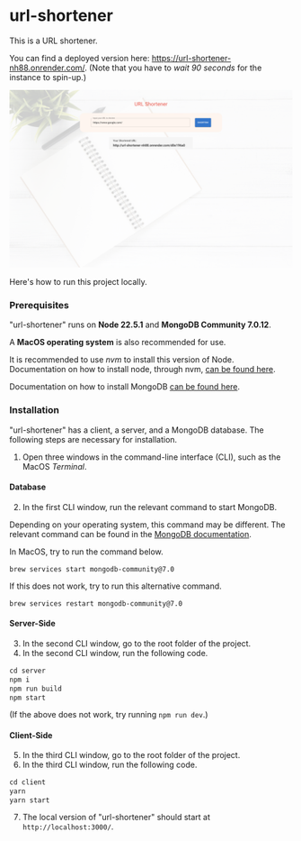 # url-shortener

This is a URL shortener.

You can find a deployed version here: https://url-shortener-nh88.onrender.com/. (Note that you have to _wait 90 seconds_ for the instance to spin-up.)

![snapshot](/client/public/snapshot.png)

Here's how to run this project locally.

### Prerequisites

"url-shortener" runs on **Node 22.5.1** and **MongoDB Community 7.0.12**.

A **MacOS operating system** is also recommended for use.

It is recommended to use _nvm_ to install this version of Node. Documentation on how to install node, through nvm, [can be found here](https://github.com/nvm-sh/nvm?tab=readme-ov-file#installing-and-updating).

Documentation on how to install MongoDB [can be found here](https://www.mongodb.com/docs/manual/administration/install-community/).

### Installation

"url-shortener" has a client, a server, and a MongoDB database. The following steps are necessary for installation.

1. Open three windows in the command-line interface (CLI), such as the MacOS _Terminal_.

#### Database

2. In the first CLI window, run the relevant command to start MongoDB.

Depending on your operating system, this command may be different. The relevant command can be found in the [MongoDB documentation](https://www.mongodb.com/docs/manual/administration/install-community/).

In MacOS, try to run the command below.

```
brew services start mongodb-community@7.0
```

If this does not work, try to run this alternative command.

```
brew services restart mongodb-community@7.0
```

#### Server-Side

3. In the second CLI window, go to the root folder of the project.
4. In the second CLI window, run the following code.

```
cd server
npm i
npm run build
npm start
```

(If the above does not work, try running `npm run dev`.)

#### Client-Side

5. In the third CLI window, go to the root folder of the project.
6. In the third CLI window, run the following code.

```
cd client
yarn
yarn start
```

7. The local version of "url-shortener" should start at `http://localhost:3000/`.
